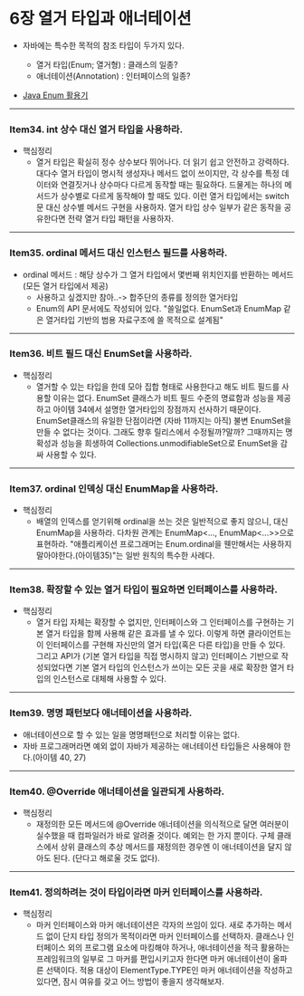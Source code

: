 # 6장 열거 타입과 애너테이션
- 자바에는 특수한 목적의 참조 타입이 두가지 있다.
    - 열거 타입(Enum; 열거형) : 클래스의 일종?
    - 애너테이션(Annotation) : 인터페이스의 일종?

- [Java Enum 활용기](https://techblog.woowahan.com/2527/)

---
### Item34. int 상수 대신 열거 타입을 사용하라.
- 핵심정리
    - 열거 타입은 확실히 정수 상수보다 뛰어나다. 더 읽기 쉽고 안전하고 강력하다.
      대다수 열거 타입이 명시적 생성자나 메서드 없이 쓰이지만, 각 상수를 특정 데이터와 연결짓거나 
      상수마다 다르게 동작할 때는 필요하다. 드물게는 하나의 메서드가 상수별로 다르게 동작해야 할 때도 있다.
      이런 열거 타입에서는 switch 문 대신 상수별 메서드 구현을 사용하자. 
      열거 타입 상수 일부가 같은 동작을 공유한다면 전략 열거 타입 패턴을 사용하자.

---
### Item35. ordinal 메서드 대신 인스턴스 필드를 사용하라.
- ordinal 메서드 : 해당 상수가 그 열거 타입에서 몇번째 위치인지를 반환하는 메서드(모든 열거 타입에서 제공)
    - 사용하고 싶겠지만 참아..-> 합주단의 종류를 정의한 열거타입
    - Enum의 API 문서에도 작성되어 있다. 
      "쓸일없다. EnumSet과 EnumMap 같은 열거타입 기반의 범용 자료구조에 쓸 목적으로 설계됨"
      
---
### Item36. 비트 필드 대신 EnumSet을 사용하라.
- 핵심정리
    - 열거할 수 있는 타입을 한데 모아 집합 형태로 사용한다고 해도 비트 필드를 사용할 이유는 없다.
      EnumSet 클래스가 비트 필드 수준의 명료함과 성능을 제공하고 아이템 34에서 설명한 열거타입의 장점까지 선사하기 때문이다.
      EnumSet클래스의 유일한 단점이라면 (자바 11까지는 아직) 불변 EnumSet을 만들 수 없다는 것이다.
      그래도 향후 릴리스에서 수정될까?말까? 
      그때까지는 명확성과 성능을 희생하여 Collections.unmodifiableSet으로 EnumSet을 감싸 사용할 수 있다.
---
### Item37. ordinal 인덱싱 대신 EnumMap을 사용하라.
- 핵심정리
    - 배열의 인덱스를 얻기위해 ordinal을 쓰는 것은 일반적으로 좋지 않으니, 대신 EnumMap을 사용하라.
      다차원 관계는 EnumMap<..., EnumMap<...>>으로 표현하라.
      "애플리케이션 프로그래머는 Enum.ordinal을 웬만해서는 사용하지 말아야한다.(아이템35)"는 
      일반 원칙의 특수한 사례다.
---
### Item38. 확장할 수 있는 열거 타입이 필요하면 인터페이스를 사용하라.
- 핵심정리
    - 열거 타입 자체는 확장할 수 없지만, 인터페이스와 그 인터페이스를 구현하는 기본 열거 타입을 함께 사용해 같은 효과를 낼 수 있다.
      이렇게 하면 클라이언트는 이 인터페이스를 구현해 자신만의 열거 타입(혹은 다른 타입)을 만들 수 있다.
      그리고 API가 (기본 열거 타입을 직접 명시하지 않고) 인터페이스 기반으로 작성되었다면 
      기본 열거 타입의 인스턴스가 쓰이는 모든 곳을 새로 확장한 열거 타입의 인스턴스로 대체해 사용할 수 있다.
---
### Item39. 명명 패턴보다 애너테이션을 사용하라.
- 애너테이션으로 할 수 있는 일을 명명패턴으로 처리할 이유는 없다.
- 자바 프로그래머라면 예외 없이 자바가 제공하는 애너테이션 타입들은 사용해야 한다.(아이템 40, 27)
    
---
### Item40. @Override 애너테이션을 일관되게 사용하라.
- 핵심정리
    - 재정의한 모든 메서드에 @Override 애너테이션을 의식적으로 달면 여러분이 실수했을 때 컴파일러가 바로 알려줄 것이다.
      예외는 한 가지 뿐이다. 구체 클래스에서 상위 클래스의 추상 메서드를 재정의한 경우엔 이 애너테이션을 달지 않아도 된다.
      (단다고 해로울 것도 없다).

---
### Item41. 정의하려는 것이 타입이라면 마커 인터페이스를 사용하라.
- 핵심정리
    - 마커 인터페이스와 마커 애너테이션은 각자의 쓰임이 있다. 새로 추가하는 메서드 없이 단지 타입 정의가 목적이라면
      마커 인터페이스를 선택하자. 클래스나 인터페이스 외의 프로그램 요소에 마킹해야 하거나, 애너테이션을 적극 활용하는
      프레임워크의 일부로 그 마커를 편입시키고자 한다면 마커 애너테이션이 올파른 선택이다. 적용 대상이 ElementType.TYPE인
      마커 애너테이션을 작성하고 있다면, 잠시 여유를 갖고 어느 방법이 좋을지 생각해보자.